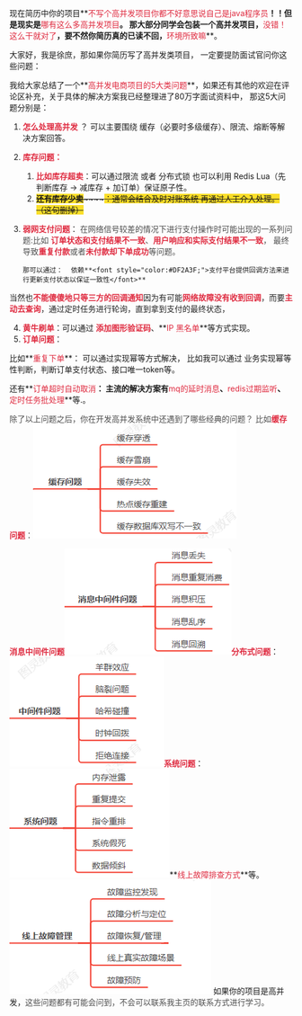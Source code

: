 现在简历中你的项目**<font style="color:#DF2A3F;">不写个高并发项目你都不好意思说自己是java程序员</font>**！！但是现实是**<font style="color:#DF2A3F;">哪有这么多高并发项目</font>**。 那大部分同学会包装一个高并发项目，**<font style="color:#DF2A3F;">没错！这么干就对了</font>**，要不然你简历真的已读不回，**<font style="color:#DF2A3F;">环境所致嘛</font>**。



 大家好，我是徐庶，那如果你简历写了高并发类项目， 一定要提防面试官问你这些问题：

  我给大家总结了一个**<font style="color:#DF2A3F;">高并发电商项目的5大类问题</font>**，如果还有其他的欢迎在评论区补充，关于具体的解决方案我已经整理进了80万字面试资料中，  那这5大问题分别是：



1. **<font style="color:#DF2A3F;">怎么处理高并发</font>** ？ 可以主要围绕 缓存（必要时多级缓存）、限流、熔断等解决方案回答。
2. **<font style="color:#DF2A3F;">库存问题： </font>**
    1. **<font style="color:#DF2A3F;">比如库存超卖</font>**：可以通过限流 或者 分布式锁  也可以利用 Redis Lua（先判断库存 -> 减库存 + 加订单）保证原子性。
    2. ~~**<font style="background-color:#FBDE28;">还有库存少卖</font>**~~~~<font style="background-color:#FBDE28;">：通常会结合及时对账系统 再通过人工介入处理。 （这句删掉）</font>~~
3. **<font style="color:#DF2A3F;">弱网支付问题</font>**：<font style="color:rgb(77, 77, 77);">  在网络信号较差的情况下进行支付操作时可能出现的一系列问题:比如   </font>**<font style="color:#DF2A3F;">订单状态和支付结果不一致</font>**<font style="color:rgb(77, 77, 77);">、</font>**<font style="color:#DF2A3F;">用户响应和实际支付结果不一致</font>**<font style="color:rgb(77, 77, 77);">， 最终导致</font>**<font style="color:#DF2A3F;">重复付款</font>**<font style="color:rgb(77, 77, 77);">或者</font>**<font style="color:#DF2A3F;">未付款却下单成功</font>**<font style="color:rgb(77, 77, 77);">等问题。</font>

       那可以通过：  依赖**<font style="color:#DF2A3F;">支付平台提供回调方法来进行更新支付状态以保证一致性</font>**

<font style="color:rgb(34, 34, 34);">当然也</font>**<font style="color:#DF2A3F;">不能傻傻地只等三方的回调通知</font>**<font style="color:rgb(34, 34, 34);">因为有可能</font>**<font style="color:#DF2A3F;">网络故障没有收到回调</font>**<font style="color:rgb(34, 34, 34);">，而要</font>**<font style="color:#DF2A3F;">主动去查询</font>**<font style="color:rgb(34, 34, 34);">，通过定时任务进行轮询，直到拿到支付的最终状态，</font>

4. **<font style="color:#DF2A3F;">黄牛刷单</font>**：可以通过 **<font style="color:#DF2A3F;">添加图形验证码</font>**、**<font style="color:#DF2A3F;">IP 黑名单</font>**等方式实现。
5. **<font style="color:#DF2A3F;">订单问题</font>**：

 比如**<font style="color:#DF2A3F;">重复下单</font>**： 可以通过实现幂等方式解决， 比如我可以通过 业务实现幂等性判断，判断订单支付状态、接口唯一token等。

还有**<font style="color:#DF2A3F;">订单超时自动取消</font>**： 主流的解决方案有**<font style="color:#DF2A3F;">mq的延时消息</font>**、**<font style="color:#DF2A3F;">redis过期监听</font>**、**<font style="color:#DF2A3F;">定时任务批处理</font>**等.。



  


 <font style="color:rgb(77, 77, 77);">除了以上问题之后，你在开发高并发系统中还遇到了哪些经典的问题？  比如</font>**<font style="color:#DF2A3F;">缓存问题</font>**<font style="color:rgb(77, 77, 77);">：</font>![1717057899471-cce52ea0-55d8-4941-b696-c7f00838864e.png](./assets/1717057899471-cce52ea0-55d8-4941-b696-c7f00838864e.png)

**<font style="color:#DF2A3F;">消息中间件问题</font>**![1717057921647-15935e75-1e9f-4349-b9bb-ef6803d8b4d3.png](./assets/1717057921647-15935e75-1e9f-4349-b9bb-ef6803d8b4d3.png)**<font style="color:#DF2A3F;">分布式问题</font>**：![1717057929324-c072bbdd-c449-4a0a-a449-bd8f8229ce8f.png](./assets/1717057929324-c072bbdd-c449-4a0a-a449-bd8f8229ce8f.png)**<font style="color:#DF2A3F;">系统问题</font>**：![1717057934957-fa667f38-9a12-4832-b671-3bf7ab7f15bc.png](./assets/1717057934957-fa667f38-9a12-4832-b671-3bf7ab7f15bc.png)**<font style="color:#DF2A3F;">线上故障排查方式</font>**等。![1717057943544-012a19d4-7b79-4039-984d-0d4e8bc0561f.png](./assets/1717057943544-012a19d4-7b79-4039-984d-0d4e8bc0561f.png)   如果你的项目是高并发，<font style="color:rgb(77, 77, 77);">这些问题都有可能会问到，不会可以联系我主页的联系方式进行学习。</font>

